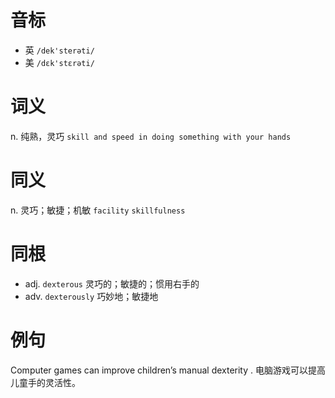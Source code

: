 # 音标

- 英 `/dek'sterəti/`
- 美 `/dɛk'stɛrəti/`

# 词义

n. 纯熟，灵巧
`skill and speed in doing something with your hands`

# 同义

n. 灵巧；敏捷；机敏
`facility` `skillfulness`

# 同根

- adj. `dexterous` 灵巧的；敏捷的；惯用右手的
- adv. `dexterously` 巧妙地；敏捷地

# 例句

Computer games can improve children’s manual dexterity .
电脑游戏可以提高儿童手的灵活性。


